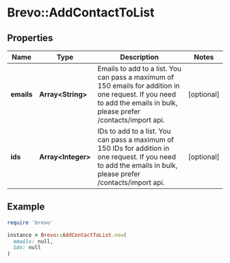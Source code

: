 # Brevo::AddContactToList

## Properties

| Name | Type | Description | Notes |
| ---- | ---- | ----------- | ----- |
| **emails** | **Array&lt;String&gt;** | Emails to add to a list. You can pass a maximum of 150 emails for addition in one request. If you need to add the emails in bulk, please prefer /contacts/import api. | [optional] |
| **ids** | **Array&lt;Integer&gt;** | IDs to add to a list. You can pass a maximum of 150 IDs for addition in one request. If you need to add the emails in bulk, please prefer /contacts/import api. | [optional] |

## Example

```ruby
require 'brevo'

instance = Brevo::AddContactToList.new(
  emails: null,
  ids: null
)
```

